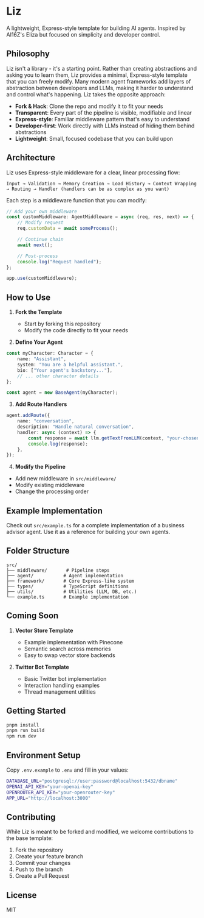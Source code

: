 # Liz

A lightweight, Express-style template for building AI agents. Inspired by AI16Z's Eliza but focused on simplicity and developer control.

## Philosophy

Liz isn't a library - it's a starting point. Rather than creating abstractions and asking you to learn them, Liz provides a minimal, Express-style template that you can freely modify. Many modern agent frameworks add layers of abstraction between developers and LLMs, making it harder to understand and control what's happening. Liz takes the opposite approach:

- **Fork & Hack**: Clone the repo and modify it to fit your needs
- **Transparent**: Every part of the pipeline is visible, modifiable and linear
- **Express-style**: Familiar middleware pattern that's easy to understand
- **Developer-first**: Work directly with LLMs instead of hiding them behind abstractions
- **Lightweight**: Small, focused codebase that you can build upon

## Architecture

Liz uses Express-style middleware for a clear, linear processing flow:

```
Input → Validation → Memory Creation → Load History → Context Wrapping → Routing → Handler (handlers can be as complex as you want)
```

Each step is a middleware function that you can modify:

```typescript
// Add your own middleware
const customMiddleware: AgentMiddleware = async (req, res, next) => {
	// Modify request
	req.customData = await someProcess();

	// Continue chain
	await next();

	// Post-process
	console.log("Request handled");
};

app.use(customMiddleware);
```

## How to Use

1. **Fork the Template**

   - Start by forking this repository
   - Modify the code directly to fit your needs

2. **Define Your Agent**

```typescript
const myCharacter: Character = {
	name: "Assistant",
	system: "You are a helpful assistant.",
	bio: ["Your agent's backstory..."],
	// ... other character details
};

const agent = new BaseAgent(myCharacter);
```

3. **Add Route Handlers**

```typescript
agent.addRoute({
	name: "conversation",
	description: "Handle natural conversation",
	handler: async (context) => {
		const response = await llm.getTextFromLLM(context, "your-chosen-model");
		console.log(response);
	},
});
```

4. **Modify the Pipeline**

- Add new middleware in `src/middleware/`
- Modify existing middleware
- Change the processing order

## Example Implementation

Check out `src/example.ts` for a complete implementation of a business advisor agent. Use it as a reference for building your own agents.

## Folder Structure

```
src/
├── middleware/       # Pipeline steps
├── agent/           # Agent implementation
├── framework/       # Core Express-like system
├── types/           # TypeScript definitions
├── utils/           # Utilities (LLM, DB, etc.)
└── example.ts       # Example implementation
```

## Coming Soon

1. **Vector Store Template**

   - Example implementation with Pinecone
   - Semantic search across memories
   - Easy to swap vector store backends

2. **Twitter Bot Template**
   - Basic Twitter bot implementation
   - Interaction handling examples
   - Thread management utilities

## Getting Started

```bash
pnpm install
pnpm run build
npm run dev

```

## Environment Setup

Copy `.env.example` to `.env` and fill in your values:

```bash
DATABASE_URL="postgresql://user:password@localhost:5432/dbname"
OPENAI_API_KEY="your-openai-key"
OPENROUTER_API_KEY="your-openrouter-key"
APP_URL="http://localhost:3000"
```

## Contributing

While Liz is meant to be forked and modified, we welcome contributions to the base template:

1. Fork the repository
2. Create your feature branch
3. Commit your changes
4. Push to the branch
5. Create a Pull Request

## License

MIT

